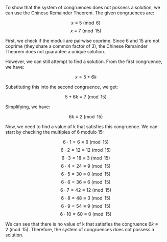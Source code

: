  To show that the system of congruences does not possess a solution, we can use the Chinese Remainder Theorem. The given congruences are:

$$x \equiv 5 \pmod{6}$$
$$x \equiv 7 \pmod{15}$$

First, we check if the moduli are pairwise coprime. Since 6 and 15 are not coprime (they share a common factor of 3), the Chinese Remainder Theorem does not guarantee a unique solution.

However, we can still attempt to find a solution. From the first congruence, we have:

$$x = 5 + 6k$$

Substituting this into the second congruence, we get:

$$5 + 6k \equiv 7 \pmod{15}$$

Simplifying, we have:

$$6k \equiv 2 \pmod{15}$$

Now, we need to find a value of k that satisfies this congruence. We can start by checking the multiples of 6 modulo 15:

$$6 \cdot 1 = 6 \equiv 6 \pmod{15}$$
$$6 \cdot 2 = 12 \equiv 12 \pmod{15}$$
$$6 \cdot 3 = 18 \equiv 3 \pmod{15}$$
$$6 \cdot 4 = 24 \equiv 9 \pmod{15}$$
$$6 \cdot 5 = 30 \equiv 0 \pmod{15}$$
$$6 \cdot 6 = 36 \equiv 6 \pmod{15}$$
$$6 \cdot 7 = 42 \equiv 12 \pmod{15}$$
$$6 \cdot 8 = 48 \equiv 3 \pmod{15}$$
$$6 \cdot 9 = 54 \equiv 9 \pmod{15}$$
$$6 \cdot 10 = 60 \equiv 0 \pmod{15}$$

We can see that there is no value of k that satisfies the congruence $6k \equiv 2 \pmod{15}$. Therefore, the system of congruences does not possess a solution.